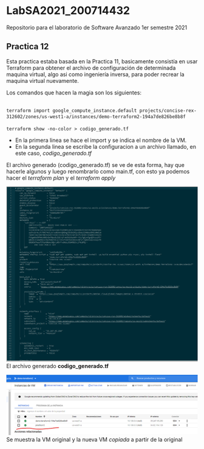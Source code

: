 # LabSA2021_200714432
Repositorio para el laboratorio de Software Avanzado 1er semestre 2021

## Practica 12
Esta practica estaba basada en la Practica 11, basicamente consistía en usar Terraform para obtener el archivo de configuración de determinada maquina virtual, algo asi como ingeniería inversa, para poder recrear la maquina virtual nuevamente.

Los comandos que hacen la magia son los siguientes:

```

terraform import google_compute_instance.default projects/concise-rex-312602/zones/us-west1-a/instances/demo-terraform2-194a7de826be8b8f

terraform show -no-color > codigo_generado.tf

```

- En la primera linea se hace el import y se indica el nombre de la VM.
- En la segunda linea se escribe la configuracion a un archivo llamado, en este caso, _codigo_generado.tf_

El archivo generado (codigo_generado.tf) se ve de esta forma, hay que hacerle algunos y luego renombrarlo como main.tf, con esto ya podemos hacer el _terraform plan_ y el _terraform apply_


![Se agrega el servicio SOAP.](https://github.com/kalabajouie/LabSA2021_200714432/blob/Practica12/import.png "")
El archivo generado __codigo_generado.tf__



![Se agrega el servicio SOAP.](https://github.com/kalabajouie/LabSA2021_200714432/blob/Practica12/pr12.png "")
Se muestra la VM original y la nueva VM _copiada_ a partir de la original